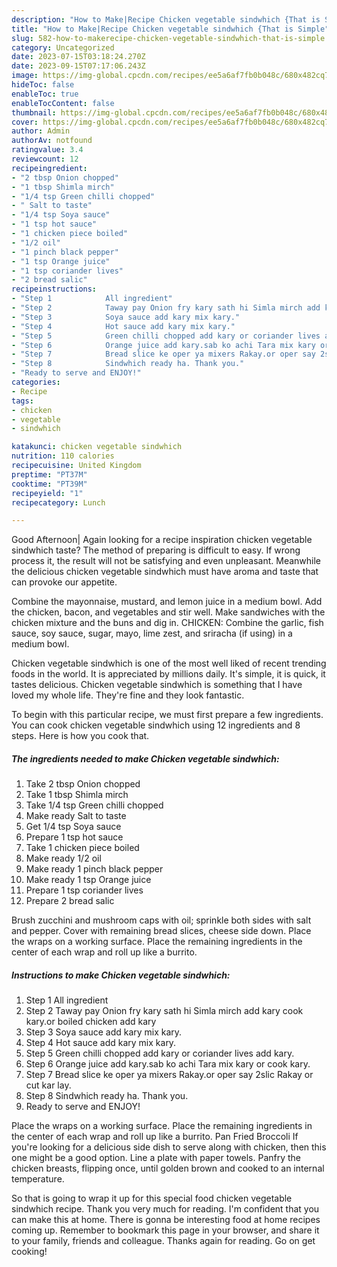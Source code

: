 ```yaml
---
description: "How to Make|Recipe Chicken vegetable sindwhich {That is Simple"
title: "How to Make|Recipe Chicken vegetable sindwhich {That is Simple"
slug: 582-how-to-makerecipe-chicken-vegetable-sindwhich-that-is-simple
category: Uncategorized
date: 2023-07-15T03:18:24.270Z
date: 2023-09-15T07:17:06.243Z
image: https://img-global.cpcdn.com/recipes/ee5a6af7fb0b048c/680x482cq70/chicken-vegetable-sindwhich-recipe-main-photo.jpg
hideToc: false
enableToc: true
enableTocContent: false
thumbnail: https://img-global.cpcdn.com/recipes/ee5a6af7fb0b048c/680x482cq70/chicken-vegetable-sindwhich-recipe-main-photo.jpg
cover: https://img-global.cpcdn.com/recipes/ee5a6af7fb0b048c/680x482cq70/chicken-vegetable-sindwhich-recipe-main-photo.jpg
author: Admin
authorAv: notfound
ratingvalue: 3.4
reviewcount: 12
recipeingredient:
- "2 tbsp Onion chopped"
- "1 tbsp Shimla mirch"
- "1/4 tsp Green chilli chopped"
- " Salt to taste"
- "1/4 tsp Soya sauce"
- "1 tsp hot sauce"
- "1 chicken piece boiled"
- "1/2 oil"
- "1 pinch black pepper"
- "1 tsp Orange juice"
- "1 tsp coriander lives"
- "2 bread salic"
recipeinstructions:
- "Step 1            All ingredient"
- "Step 2            Taway pay Onion fry kary sath hi Simla mirch add kary cook kary.or boiled chicken add kary"
- "Step 3            Soya sauce add kary mix kary."
- "Step 4            Hot sauce add kary mix kary."
- "Step 5            Green chilli chopped add kary or coriander lives add kary."
- "Step 6            Orange juice add kary.sab ko achi Tara mix kary or cook kary."
- "Step 7            Bread slice ke oper ya mixers Rakay.or oper say 2slic Rakay or cut kar lay."
- "Step 8            Sindwhich ready ha. Thank you."
- "Ready to serve and ENJOY!"
categories:
- Recipe
tags:
- chicken
- vegetable
- sindwhich

katakunci: chicken vegetable sindwhich 
nutrition: 110 calories
recipecuisine: United Kingdom
preptime: "PT37M"
cooktime: "PT39M"
recipeyield: "1"
recipecategory: Lunch

---
```



Good Afternoon| Again looking for a recipe inspiration chicken vegetable sindwhich taste? The method of preparing is difficult to easy. If wrong process it, the result will not be satisfying and even unpleasant. Meanwhile the delicious chicken vegetable sindwhich must have aroma and taste that can provoke our appetite.





Combine the mayonnaise, mustard, and lemon juice in a medium bowl. Add the chicken, bacon, and vegetables and stir well. Make sandwiches with the chicken mixture and the buns and dig in. CHICKEN: Combine the garlic, fish sauce, soy sauce, sugar, mayo, lime zest, and sriracha (if using) in a medium bowl.

Chicken vegetable sindwhich is one of the most well liked of recent trending foods in the world. It is appreciated by millions daily. It's simple, it is quick, it tastes delicious. Chicken vegetable sindwhich is something that I have loved my whole life. They're fine and they look fantastic.


To begin with this particular recipe, we must first prepare a few ingredients. You can cook chicken vegetable sindwhich using 12 ingredients and 8 steps. Here is how you cook that.

<!--inarticleads1-->

##### The ingredients needed to make Chicken vegetable sindwhich:

1. Take 2 tbsp Onion chopped
1. Take 1 tbsp Shimla mirch
1. Take 1/4 tsp Green chilli chopped
1. Make ready  Salt to taste
1. Get 1/4 tsp Soya sauce
1. Prepare 1 tsp hot sauce
1. Take 1 chicken piece boiled
1. Make ready 1/2 oil
1. Make ready 1 pinch black pepper
1. Make ready 1 tsp Orange juice
1. Prepare 1 tsp coriander lives
1. Prepare 2 bread salic


Brush zucchini and mushroom caps with oil; sprinkle both sides with salt and pepper. Cover with remaining bread slices, cheese side down. Place the wraps on a working surface. Place the remaining ingredients in the center of each wrap and roll up like a burrito. 

<!--inarticleads2-->

##### Instructions to make Chicken vegetable sindwhich:

1. Step 1            All ingredient
1. Step 2            Taway pay Onion fry kary sath hi Simla mirch add kary cook kary.or boiled chicken add kary
1. Step 3            Soya sauce add kary mix kary.
1. Step 4            Hot sauce add kary mix kary.
1. Step 5            Green chilli chopped add kary or coriander lives add kary.
1. Step 6            Orange juice add kary.sab ko achi Tara mix kary or cook kary.
1. Step 7            Bread slice ke oper ya mixers Rakay.or oper say 2slic Rakay or cut kar lay.
1. Step 8            Sindwhich ready ha. Thank you.
1. Ready to serve and ENJOY!

Place the wraps on a working surface. Place the remaining ingredients in the center of each wrap and roll up like a burrito. Pan Fried Broccoli If you&#39;re looking for a delicious side dish to serve along with chicken, then this one might be a good option. Line a plate with paper towels. Panfry the chicken breasts, flipping once, until golden brown and cooked to an internal temperature. 

So that is going to wrap it up for this special food chicken vegetable sindwhich recipe. Thank you very much for reading. I'm confident that you can make this at home. There is gonna be interesting food at home recipes coming up. Remember to bookmark this page in your browser, and share it to your family, friends and colleague. Thanks again for reading. Go on get cooking!
